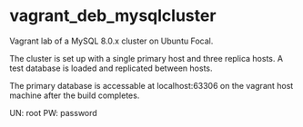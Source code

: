 # vagrant_deb_mysqlcluster
Vagrant lab of a MySQL 8.0.x cluster on Ubuntu Focal.

The cluster is set up with a single primary host and three replica hosts.
A test database is loaded and replicated between hosts.

The primary database is accessable at localhost:63306 on the vagrant host machine after the build completes.

UN: root
PW: password
